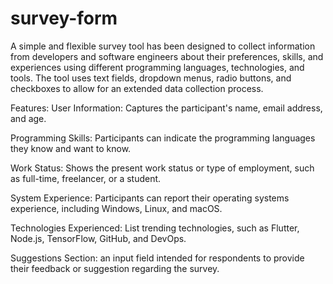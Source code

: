 # survey-form

A simple and flexible survey tool has been designed to collect information from developers and software engineers about their preferences, skills, and experiences using different programming languages, technologies, and tools. The tool uses text fields, dropdown menus, radio buttons, and checkboxes to allow for an extended data collection process.

Features:
User Information: Captures the participant's name, email address, and age.

Programming Skills: Participants can indicate the programming languages they know and want to know.

Work Status: Shows the present work status or type of employment, such as full-time, freelancer, or a student.

System Experience: Participants can report their operating systems experience, including Windows, Linux, and macOS.

Technologies Experienced: List trending technologies, such as Flutter, Node.js, TensorFlow, GitHub, and DevOps.

Suggestions Section: an input field intended for respondents to provide their feedback or suggestion regarding the survey.
